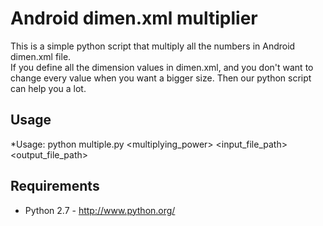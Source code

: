 Android dimen.xml  multiplier
=================================

This is a simple python script that multiply all the numbers in Android dimen.xml file.<br />
If you define all the dimension values in dimen.xml, and you don't want to change every value when you want a bigger size. Then our python script can help you a lot.<br />

## Usage ##
*Usage: python multiple.py <multiplying_power> <input_file_path> <output_file_path>

## Requirements ##
* Python 2.7 - http://www.python.org/
